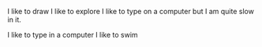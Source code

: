 I like to draw
I like to explore
I like to type on a computer but I am quite slow in it.

I like to type in a computer 
I like to swim
